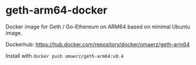 # geth-arm64-docker

Docker image for Geth / Go-Ethereum on ARM64 based on minimal Ubuntu image.

Dockerhub: https://hub.docker.com/repository/docker/omaerz/geth-arm64

Install with ```docker push omaerz/geth-arm64:v0.4```

